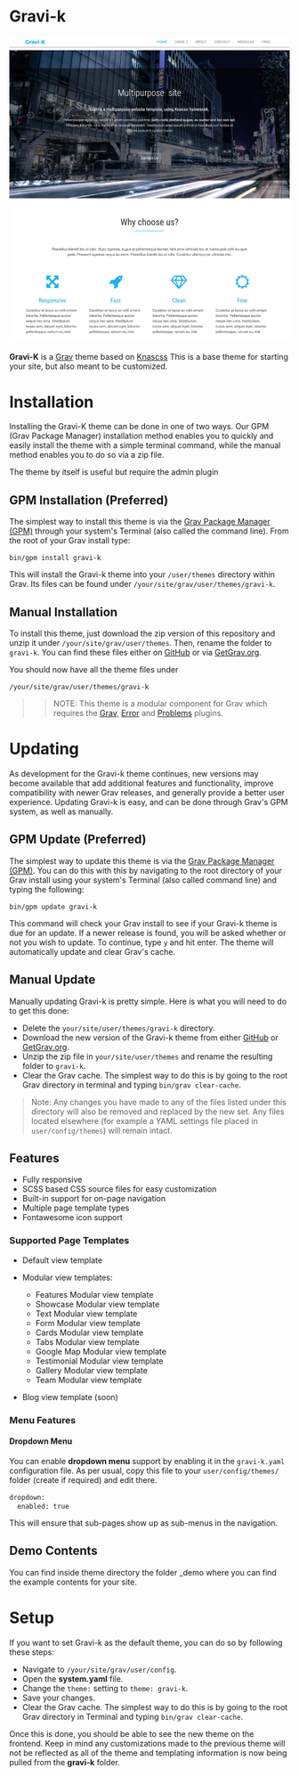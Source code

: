 # Gravi-k

![Gravi-k](assets/screenshot-gravi-k.jpg)

**Gravi-K** is a [Grav](http://getgrav.org) theme based on [Knascss](http://knacss.com/)
This is a base theme for starting your site, but also meant to be customized.

# Installation

Installing the Gravi-K theme can be done in one of two ways. Our GPM (Grav Package Manager) installation method enables you to quickly and easily install the theme with a simple terminal command, while the manual method enables you to do so via a zip file. 

The theme by itself is useful but require the admin plugin

## GPM Installation (Preferred)

The simplest way to install this theme is via the [Grav Package Manager (GPM)](http://learn.getgrav.org/advanced/grav-gpm) through your system's Terminal (also called the command line).  From the root of your Grav install type:

    bin/gpm install gravi-k

This will install the Gravi-k theme into your `/user/themes` directory within Grav. Its files can be found under `/your/site/grav/user/themes/gravi-k`.

## Manual Installation

To install this theme, just download the zip version of this repository and unzip it under `/your/site/grav/user/themes`. Then, rename the folder to `gravi-k`. You can find these files either on [GitHub](https://github.com/...) or via [GetGrav.org](http://getgrav.org/downloads/themes).

You should now have all the theme files under

    /your/site/grav/user/themes/gravi-k

>> NOTE: This theme is a modular component for Grav which requires the [Grav](http://github.com/getgrav/grav), [Error](https://github.com/getgrav/grav-theme-error) and [Problems](https://github.com/getgrav/grav-plugin-problems) plugins.

# Updating

As development for the Gravi-k theme continues, new versions may become available that add additional features and functionality, improve compatibility with newer Grav releases, and generally provide a better user experience. Updating Gravi-k is easy, and can be done through Grav's GPM system, as well as manually.

## GPM Update (Preferred)

The simplest way to update this theme is via the [Grav Package Manager (GPM)](http://learn.getgrav.org/advanced/grav-gpm). You can do this with this by navigating to the root directory of your Grav install using your system's Terminal (also called command line) and typing the following:

    bin/gpm update gravi-k

This command will check your Grav install to see if your Gravi-k theme is due for an update. If a newer release is found, you will be asked whether or not you wish to update. To continue, type `y` and hit enter. The theme will automatically update and clear Grav's cache.

## Manual Update

Manually updating Gravi-k is pretty simple. Here is what you will need to do to get this done:

* Delete the `your/site/user/themes/gravi-k` directory.
* Download the new version of the Gravi-k theme from either [GitHub](https://github.com/getgrav/grav-theme-gravi-k) or [GetGrav.org](http://getgrav.org/downloads/themes#extras).
* Unzip the zip file in `your/site/user/themes` and rename the resulting folder to `gravi-k`.
* Clear the Grav cache. The simplest way to do this is by going to the root Grav directory in terminal and typing `bin/grav clear-cache`.

> Note: Any changes you have made to any of the files listed under this directory will also be removed and replaced by the new set. Any files located elsewhere (for example a YAML settings file placed in `user/config/themes`) will remain intact.

## Features

* Fully responsive
* SCSS based CSS source files for easy customization
* Built-in support for on-page navigation
* Multiple page template types
* Fontawesome icon support

### Supported Page Templates

* Default view template

* Modular view templates:
  * Features Modular view template
  * Showcase Modular view template
  * Text Modular view template
  * Form Modular view template
  * Cards Modular view template
  * Tabs Modular view template
  * Google Map Modular view template
  * Testimonial Modular view template
  * Gallery Modular view template
  * Team Modular view template

* Blog view template (soon)

### Menu Features

#### Dropdown Menu

You can enable **dropdown menu** support by enabling it in the `gravi-k.yaml` configuration file. As per usual, copy this file to your `user/config/themes/` folder (create if required) and edit there.

```
dropdown:
  enabled: true
```

This will ensure that sub-pages show up as sub-menus in the navigation.

## Demo Contents

You can find inside theme directory the folder _demo where you can find the example contents for your site.

# Setup

If you want to set Gravi-k as the default theme, you can do so by following these steps:

* Navigate to `/your/site/grav/user/config`.
* Open the **system.yaml** file.
* Change the `theme:` setting to `theme: gravi-k`.
* Save your changes.
* Clear the Grav cache. The simplest way to do this is by going to the root Grav directory in Terminal and typing `bin/grav clear-cache`.

Once this is done, you should be able to see the new theme on the frontend. Keep in mind any customizations made to the previous theme will not be reflected as all of the theme and templating information is now being pulled from the **gravi-k** folder.
 